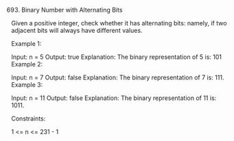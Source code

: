 693. Binary Number with Alternating Bits

Given a positive integer, check whether it has alternating bits: namely, if two adjacent bits will always have different values.

 

Example 1:

Input: n = 5
Output: true
Explanation: The binary representation of 5 is: 101
Example 2:

Input: n = 7
Output: false
Explanation: The binary representation of 7 is: 111.
Example 3:

Input: n = 11
Output: false
Explanation: The binary representation of 11 is: 1011.
 

Constraints:

1 <= n <= 231 - 1